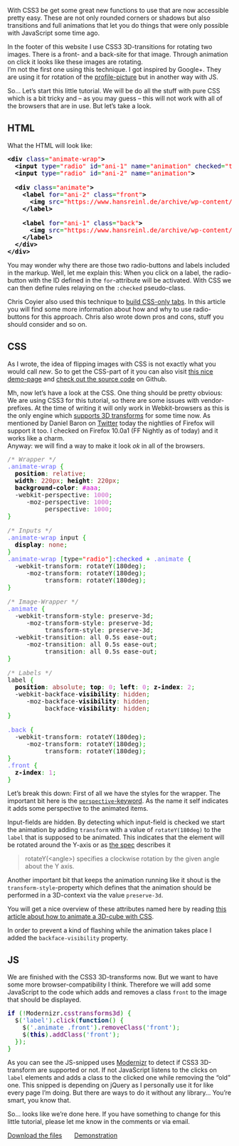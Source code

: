 
With CSS3 be get some great new functions to use that are now accessible pretty easy. These are not only rounded corners or shadows but also transitions and full animations that let you do things that were only possible with JavaScript some time ago.

In the footer of this website I use CSS3 3D-transitions for rotating two images. There is a front- and a back-site for that image. Through animation on click it looks like these images are rotating.<br>
I’m not the first one using this technique. I got inspired by Google+. They are using it for rotation of the <a title="My Google+ Stream" href="https://plus.google.com/112019818423540363330/posts" target="_blank">profile-picture</a> but in another way with JS.

So… Let’s start this little tutorial. We will be do all the stuff with pure CSS which is a bit tricky and – as you may guess – this will not work with all of the browsers that are in use. But let’s take a look.

## HTML

What the HTML will look like:

<div class="wp_syntax"><div class="code"><pre class="xml" style="font-family:monospace;"><span style="color: #009900;"><span style="color: #000000; font-weight: bold;">&lt;div</span>&nbsp;<span style="color: #000066;">class</span>=<span style="color: #ff0000;">"animate-wrap"</span><span style="color: #000000; font-weight: bold;">&gt;</span></span>
  <span style="color: #009900;"><span style="color: #000000; font-weight: bold;">&lt;input</span>&nbsp;<span style="color: #000066;">type</span>=<span style="color: #ff0000;">"radio"</span>&nbsp;<span style="color: #000066;">id</span>=<span style="color: #ff0000;">"ani-1"</span>&nbsp;<span style="color: #000066;">name</span>=<span style="color: #ff0000;">"animation"</span>&nbsp;<span style="color: #000066;">checked</span>=<span style="color: #ff0000;">"true"</span><span style="color: #000000; font-weight: bold;">&gt;</span></span>
  <span style="color: #009900;"><span style="color: #000000; font-weight: bold;">&lt;input</span>&nbsp;<span style="color: #000066;">type</span>=<span style="color: #ff0000;">"radio"</span>&nbsp;<span style="color: #000066;">id</span>=<span style="color: #ff0000;">"ani-2"</span>&nbsp;<span style="color: #000066;">name</span>=<span style="color: #ff0000;">"animation"</span><span style="color: #000000; font-weight: bold;">&gt;</span></span>
&nbsp;
  <span style="color: #009900;"><span style="color: #000000; font-weight: bold;">&lt;div</span>&nbsp;<span style="color: #000066;">class</span>=<span style="color: #ff0000;">"animate"</span><span style="color: #000000; font-weight: bold;">&gt;</span></span>
    <span style="color: #009900;"><span style="color: #000000; font-weight: bold;">&lt;label</span>&nbsp;<span style="color: #000066;">for</span>=<span style="color: #ff0000;">"ani-2"</span> <span style="color: #000066;">class</span>=<span style="color: #ff0000;">"front"</span><span style="color: #000000; font-weight: bold;">&gt;</span></span>
      <span style="color: #009900;"><span style="color: #000000; font-weight: bold;">&lt;img</span>&nbsp;<span style="color: #000066;">src</span>=<span style="color: #ff0000;">"https://www.hansreinl.de/archive/wp-content/uploads/2011/10/rotate-images.jpg"</span>&nbsp;<span style="color: #000066;">width</span>=<span style="color: #ff0000;">"220"</span>&nbsp;<span style="color: #000066;">height</span>=<span style="color: #ff0000;">"220"</span>&nbsp;<span style="color: #000066;">alt</span>=<span style="color: #ff0000;">"A photo of me."</span><span style="color: #000000; font-weight: bold;">&gt;</span></span>
    <span style="color: #009900;"><span style="color: #000000; font-weight: bold;">&lt;/label<span style="color: #000000; font-weight: bold;">&gt;</span></span></span>
&nbsp;
    <span style="color: #009900;"><span style="color: #000000; font-weight: bold;">&lt;label</span>&nbsp;<span style="color: #000066;">for</span>=<span style="color: #ff0000;">"ani-1"</span>&nbsp;<span style="color: #000066;">class</span>=<span style="color: #ff0000;">"back"</span><span style="color: #000000; font-weight: bold;">&gt;</span></span>
      <span style="color: #009900;"><span style="color: #000000; font-weight: bold;">&lt;img</span>&nbsp;<span style="color: #000066;">src</span>=<span style="color: #ff0000;">"https://www.hansreinl.de/archive/wp-content/uploads/2011/10/rotate-images-2.jpg"</span>&nbsp;<span style="color: #000066;">width</span>=<span style="color: #ff0000;">"220"</span>&nbsp;<span style="color: #000066;">height</span>=<span style="color: #ff0000;">"220"</span>&nbsp;<span style="color: #000066;">alt</span>=<span style="color: #ff0000;">"Another photo of me."</span><span style="color: #000000; font-weight: bold;">&gt;</span></span>
    <span style="color: #009900;"><span style="color: #000000; font-weight: bold;">&lt;/label<span style="color: #000000; font-weight: bold;">&gt;</span></span></span>
  <span style="color: #009900;"><span style="color: #000000; font-weight: bold;">&lt;/div<span style="color: #000000; font-weight: bold;">&gt;</span></span></span>
<span style="color: #009900;"><span style="color: #000000; font-weight: bold;">&lt;/div<span style="color: #000000; font-weight: bold;">&gt;</span></span></span></pre></div></div>


You may wonder why there are those two radio-buttons and labels included in the markup. Well, let me explain this: When you click on a label, the radio-button with the ID defined in the <code>for</code>-attribute will be activated. With CSS we can then define rules relaying on the <code>:checked</code> pseudo-class.

Chris Coyier also used this technique to <a title="Functional CSS Tabs Revisited" href="http://css-tricks.com/13758-functional-css-tabs-revisited/" target="_blank">build CSS-only tabs</a>. In this article you will find some more information about how and why to use radio-buttons for this approach. Chris also wrote down pros and cons, stuff you should consider and so on.

## CSS

As I wrote, the idea of flipping images with CSS is not exactly what you would call <i>new</i>. So to get the CSS-part of it you can also visit <a href="http://css3.bradshawenterprises.com/flip/" title="How to do the CSS for flipping images" target="_blank">this nice demo-page</a>&nbsp;and <a href="https://github.com/richbradshaw/CSS-Transitions-Transforms-and-Animation/blob/master/flip.php" title="The whole CSS3-package for flipping images on Github" target="_blank">check out the source code</a> on Github.

Mh, now let’s have a look at the CSS. One thing should be pretty obvious: We are using CSS3 for this tutorial, so there are some issues with vendor-prefixes. At the time of writing it will only work in Webkit-browsers as this is the only engine which <a href="http://www.w3.org/TR/css3-3d-transforms/" title="Read the specification for CSS3-3D-transforms" target="_blank">supports 3D transforms</a> for some time now. As mentioned by Daniel Baron on <a href="https://twitter.com/davidbaron/status/120195056551477249" title="CSS 3D transforms are now enabled on the Nightly channel of Firefox, thanks to good work by Matt Woodrow." target="_blank">Twitter</a> today the nightlies of Firefox will support it too. I checked on Firefox 10.0a1 (FF Nightly as of today) and it works like a charm.<br>
Anyway: we will find a way to make it look <em>ok</em> in all of the browsers.

<div class="wp_syntax"><div class="code"><pre class="css" style="font-family:monospace;"><span style="color: #808080; font-style: italic;">/* Wrapper */</span>
<span style="color: #6666ff;">.animate-wrap</span> <span style="color: #00AA00;">{</span>
  <span style="color: #000000; font-weight: bold;">position</span><span style="color: #00AA00;">:</span> <span style="color: #993333;">relative</span><span style="color: #00AA00;">;</span>
  <span style="color: #000000; font-weight: bold;">width</span><span style="color: #00AA00;">:</span> <span style="color: #933;">220px</span><span style="color: #00AA00;">;</span> <span style="color: #000000; font-weight: bold;">height</span><span style="color: #00AA00;">:</span> <span style="color: #933;">220px</span><span style="color: #00AA00;">;</span>
  <span style="color: #000000; font-weight: bold;">background-color</span><span style="color: #00AA00;">:</span> <span style="color: #cc00cc;">#aaa</span><span style="color: #00AA00;">;</span>
  -webkit-perspective<span style="color: #00AA00;">:</span> <span style="color: #cc66cc;">1000</span><span style="color: #00AA00;">;</span>
     -moz-perspective<span style="color: #00AA00;">:</span> <span style="color: #cc66cc;">1000</span><span style="color: #00AA00;">;</span>
          perspective<span style="color: #00AA00;">:</span> <span style="color: #cc66cc;">1000</span><span style="color: #00AA00;">;</span>
<span style="color: #00AA00;">}</span>
&nbsp;
<span style="color: #808080; font-style: italic;">/* Inputs */</span>
<span style="color: #6666ff;">.animate-wrap</span> input <span style="color: #00AA00;">{</span>
  <span style="color: #000000; font-weight: bold;">display</span><span style="color: #00AA00;">:</span> <span style="color: #993333;">none</span><span style="color: #00AA00;">;</span>
<span style="color: #00AA00;">}</span>
<span style="color: #6666ff;">.animate-wrap</span> <span style="color: #00AA00;">[</span>type<span style="color: #00AA00;">=</span><span style="color: #ff0000;">"radio"</span><span style="color: #00AA00;">]</span><span style="color: #3333ff;">:checked </span><span style="color: #00AA00;">+</span> <span style="color: #6666ff;">.animate</span> <span style="color: #00AA00;">{</span>
  -webkit-transform<span style="color: #00AA00;">:</span> rotateY<span style="color: #00AA00;">(</span>180deg<span style="color: #00AA00;">)</span><span style="color: #00AA00;">;</span>
     -moz-transform<span style="color: #00AA00;">:</span> rotateY<span style="color: #00AA00;">(</span>180deg<span style="color: #00AA00;">)</span><span style="color: #00AA00;">;</span>
          transform<span style="color: #00AA00;">:</span> rotateY<span style="color: #00AA00;">(</span>180deg<span style="color: #00AA00;">)</span><span style="color: #00AA00;">;</span>
<span style="color: #00AA00;">}</span>
&nbsp;
<span style="color: #808080; font-style: italic;">/* Image-Wrapper */</span>
<span style="color: #6666ff;">.animate</span> <span style="color: #00AA00;">{</span>
  -webkit-transform-style<span style="color: #00AA00;">:</span> preserve-3d<span style="color: #00AA00;">;</span>
     -moz-transform-style<span style="color: #00AA00;">:</span> preserve-3d<span style="color: #00AA00;">;</span>
          transform-style<span style="color: #00AA00;">:</span> preserve-3d<span style="color: #00AA00;">;</span>
  -webkit-transition<span style="color: #00AA00;">:</span> all 0.5s ease-out<span style="color: #00AA00;">;</span>
     -moz-transition<span style="color: #00AA00;">:</span> all 0.5s ease-out<span style="color: #00AA00;">;</span>
          transition<span style="color: #00AA00;">:</span> all 0.5s ease-out<span style="color: #00AA00;">;</span>
<span style="color: #00AA00;">}</span>
&nbsp;
<span style="color: #808080; font-style: italic;">/* Labels */</span>
label <span style="color: #00AA00;">{</span>
  <span style="color: #000000; font-weight: bold;">position</span><span style="color: #00AA00;">:</span> <span style="color: #993333;">absolute</span><span style="color: #00AA00;">;</span> <span style="color: #000000; font-weight: bold;">top</span><span style="color: #00AA00;">:</span> <span style="color: #cc66cc;">0</span><span style="color: #00AA00;">;</span> <span style="color: #000000; font-weight: bold;">left</span><span style="color: #00AA00;">:</span> <span style="color: #cc66cc;">0</span><span style="color: #00AA00;">;</span> <span style="color: #000000; font-weight: bold;">z-index</span><span style="color: #00AA00;">:</span> <span style="color: #cc66cc;">2</span><span style="color: #00AA00;">;</span>
  -webkit-backface-<span style="color: #000000; font-weight: bold;">visibility</span><span style="color: #00AA00;">:</span> <span style="color: #993333;">hidden</span><span style="color: #00AA00;">;</span>
     -moz-backface-<span style="color: #000000; font-weight: bold;">visibility</span><span style="color: #00AA00;">:</span> <span style="color: #993333;">hidden</span><span style="color: #00AA00;">;</span>
          backface-<span style="color: #000000; font-weight: bold;">visibility</span><span style="color: #00AA00;">:</span> <span style="color: #993333;">hidden</span><span style="color: #00AA00;">;</span>
<span style="color: #00AA00;">}</span>
&nbsp;
<span style="color: #6666ff;">.back</span> <span style="color: #00AA00;">{</span>
  -webkit-transform<span style="color: #00AA00;">:</span> rotateY<span style="color: #00AA00;">(</span>180deg<span style="color: #00AA00;">)</span><span style="color: #00AA00;">;</span>
     -moz-transform<span style="color: #00AA00;">:</span> rotateY<span style="color: #00AA00;">(</span>180deg<span style="color: #00AA00;">)</span><span style="color: #00AA00;">;</span>
          transform<span style="color: #00AA00;">:</span> rotateY<span style="color: #00AA00;">(</span>180deg<span style="color: #00AA00;">)</span><span style="color: #00AA00;">;</span>
<span style="color: #00AA00;">}</span>
<span style="color: #6666ff;">.front</span> <span style="color: #00AA00;">{</span>
  <span style="color: #000000; font-weight: bold;">z-index</span><span style="color: #00AA00;">:</span> <span style="color: #cc66cc;">1</span><span style="color: #00AA00;">;</span>
<span style="color: #00AA00;">}</span></pre></div></div>


Let’s break this down: First of all we have the styles for the wrapper. The important bit here is the <a href="http://dev.w3.org/csswg/css3-3d-transforms/#perspective-property" title="CSS3-perspective in the spec" target="_blank"><code>perspective</code>-keyword</a>. As the name it self indicates it adds some perspective to the animated items.

Input-fields are hidden. By detecting which input-field is checked we start the animation by adding <code>transform</code> with a value of <code>rotateY(180deg)</code> to the <code>label</code> that is supposed to be animated. This indicates that the element will be rotated around the Y-axis or as <a href="http://dev.w3.org/csswg/css3-3d-transforms/#transform-functions" title="The spec about rotateY">the spec</a> describes it
<blockquote>
rotateY(&lt;angle&gt;) specifies a clockwise rotation by the given angle about the Y axis.</blockquote>

Another important bit that keeps the animation running like it shout is the <code>transform-style</code>-property which defines that the animation should be performed in a 3D-context via the value <code>preserve-3d</code>.

You will get a nice overview of these attributes named here by reading <a href="http://www.paulrhayes.com/2009-07/animated-css3-cube-interface-using-3d-transforms/" title="Animated CSS3 cube using 3D transforms" target="_blank">this article about how to animate a 3D-cube with CSS</a>.

In order to prevent a kind of flashing while the animation takes place I added the <code>backface-visibility</code> property.

## JS

We are finished with the CSS3 3D-transforms now. But we want to have some more browser-compatibility I think. Therefore we will add some JavaScript to the code which adds and removes a class <code>front</code> to the image that should be displayed.

<div class="wp_syntax"><div class="code"><pre class="javascript" style="font-family:monospace;"><span style="color: #000066; font-weight: bold;">if</span> <span style="color: #009900;">(</span><span style="color: #339933;">!</span>Modernizr.<span style="color: #660066;">csstransforms3d</span><span style="color: #009900;">)</span> <span style="color: #009900;">{</span>
  $<span style="color: #009900;">(</span><span style="color: #3366CC;">'label'</span><span style="color: #009900;">)</span>.<span style="color: #660066;">click</span><span style="color: #009900;">(</span><span style="color: #003366; font-weight: bold;">function</span><span style="color: #009900;">(</span><span style="color: #009900;">)</span> <span style="color: #009900;">{</span>
    $<span style="color: #009900;">(</span><span style="color: #3366CC;">'.animate .front'</span><span style="color: #009900;">)</span>.<span style="color: #660066;">removeClass</span><span style="color: #009900;">(</span><span style="color: #3366CC;">'front'</span><span style="color: #009900;">)</span><span style="color: #339933;">;</span>
    $<span style="color: #009900;">(</span><span style="color: #000066; font-weight: bold;">this</span><span style="color: #009900;">)</span>.<span style="color: #660066;">addClass</span><span style="color: #009900;">(</span><span style="color: #3366CC;">'front'</span><span style="color: #009900;">)</span><span style="color: #339933;">;</span>
  <span style="color: #009900;">}</span><span style="color: #009900;">)</span><span style="color: #339933;">;</span>
<span style="color: #009900;">}</span></pre></div></div>


As you can see the JS-snipped uses <a href="http://modernizr.com/" title="Come on… You know Modernizr, right?!" target="_blank">Modernizr</a> to detect if CSS3 3D-transform are supported or not. If not JavaScript listens to the clicks on <code>label</code> elements and adds a class to the clicked one while removing the “old” one. This snipped is depending on jQuery as I personally use it for like every page I’m doing. But there are ways to do it without any library… You’re smart, you know that.

So… looks like we’re done here. If you have something to change for this little tutorial, please let me know in the comments or via email.

<a href="https://www.hansreinl.de/archive/wp-content/uploads/2011/10/rotate-images-with-css3.zip" title="Download" class="button">Download the files</a>&nbsp;&nbsp;&nbsp;&nbsp;&nbsp;&nbsp;&nbsp;<a href="http://jsfiddle.net/drublic/epHjY/" title="Demo on jsFiddle" class="button">Demonstration</a>
